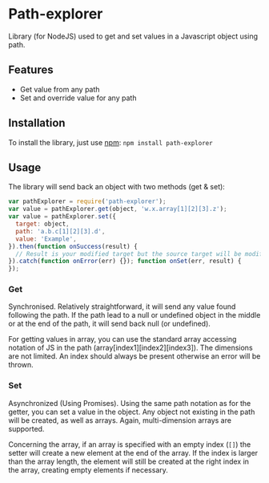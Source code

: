 # Path-explorer
Library (for NodeJS) used to get and set values in a Javascript object using path.

## Features
- Get value from any path
- Set and override value for any path

## Installation
To install the library, just use [npm](https://fr.wikipedia.org/wiki/Npm_%28logiciel%29):
`
npm install path-explorer
`

## Usage
The library will send back an object with two methods (get & set):
```javascript
var pathExplorer = require('path-explorer');
var value = pathExplorer.get(object, 'w.x.array[1][2][3].z');
var value = pathExplorer.set({
  target: object,
  path: 'a.b.c[1][2][3].d',
  value: 'Example',
}).then(function onSuccess(result) {
  // Result is your modified target but the source target will be modified as well
}).catch(function onError(err) {}); function onSet(err, result) {
});
```

### Get
Synchronised. Relatively straightforward, it will send any value found following the path. If the path lead to a null or undefined object in the middle or at the end of the path, it will send back null (or undefined).

For getting values in array, you can use the standard array accessing notation of JS in the path (array[index1][index2][index3]). The dimensions are not limited. An index should always be present otherwise an error will be thrown.

### Set
Asynchronized (Using Promises). Using the same path notation as for the getter, you can set a value in the object. Any object not existing in the path will be created, as well as arrays. Again, multi-dimension arrays are supported.

Concerning the array, if an array is specified with an empty index (`[]`) the setter will create a new element at the end of the array. If the index is larger than the array length, the element will still be created at the right index in the array, creating empty elements if necessary.
